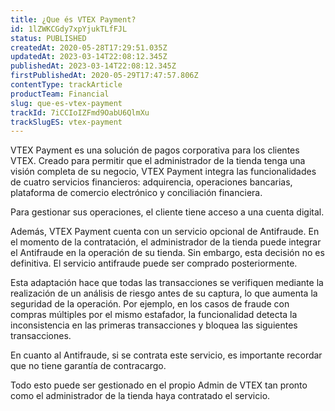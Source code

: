 ```yaml
---
title: ¿Que és VTEX Payment?
id: 1lZWKCGdy7xpYjukTLfFJL
status: PUBLISHED
createdAt: 2020-05-28T17:29:51.035Z
updatedAt: 2023-03-14T22:08:12.345Z
publishedAt: 2023-03-14T22:08:12.345Z
firstPublishedAt: 2020-05-29T17:47:57.806Z
contentType: trackArticle
productTeam: Financial
slug: que-es-vtex-payment
trackId: 7iCCIoIZFmd9OabU6QlmXu
trackSlugES: vtex-payment
---
```


VTEX Payment es una solución de pagos corporativa para los clientes VTEX. Creado para permitir que el administrador de la tienda tenga una visión completa de su negocio, VTEX Payment integra las funcionalidades de cuatro servicios financieros: adquirencia, operaciones bancarias, plataforma de comercio electrónico y conciliación financiera.

Para gestionar sus operaciones, el cliente tiene acceso a una cuenta digital.

Además, VTEX Payment cuenta con un servicio opcional de Antifraude. En el momento de la contratación, el administrador de la tienda puede integrar el Antifraude en la operación de su tienda. Sin embargo, esta decisión no es definitiva. El servicio antifraude puede ser comprado posteriormente.

Esta adaptación hace que todas las transacciones se verifiquen mediante la realización de un análisis de riesgo antes de su captura, lo que aumenta la seguridad de la operación. Por ejemplo, en los casos de fraude con compras múltiples por el mismo estafador, la funcionalidad detecta la inconsistencia en las primeras transacciones y bloquea las siguientes transacciones.

En cuanto al Antifraude, si se contrata este servicio, es importante recordar que no tiene garantía de contracargo.

Todo esto puede ser gestionado en el propio Admin de VTEX tan pronto como el administrador de la tienda haya contratado el servicio.


